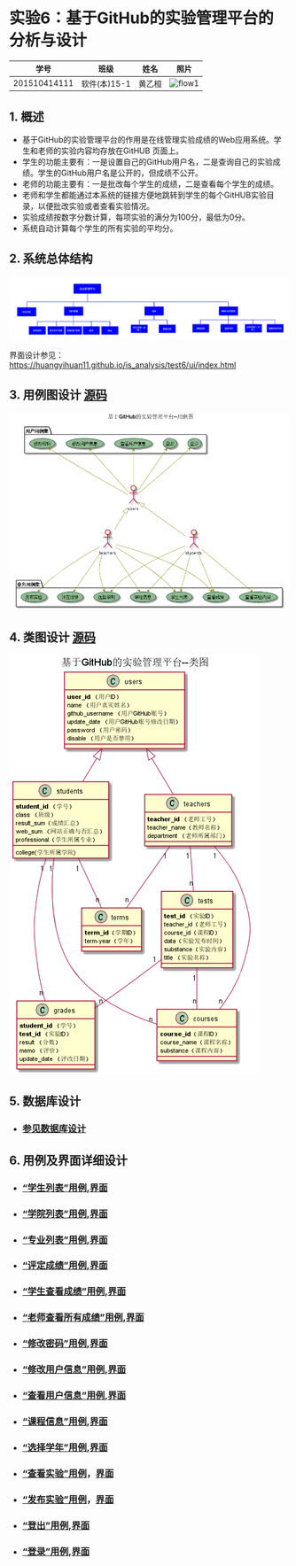 # 实验6：基于GitHub的实验管理平台的分析与设计
|学号|班级|姓名|照片|
|:-------:|:-------------: | :----------:|:---:|
|201510414111|软件(本)15-1|黄乙桓|![flow1](../head.jpg)|

## 1. 概述
- 基于GitHub的实验管理平台的作用是在线管理实验成绩的Web应用系统。学生和老师的实验内容均存放在GitHUB
页面上。
- 学生的功能主要有：一是设置自己的GitHub用户名，二是查询自己的实验成绩。学生的GitHub用户名是公开的，但成绩不公开。
- 老师的功能主要有：一是批改每个学生的成绩，二是查看每个学生的成绩。
- 老师和学生都能通过本系统的链接方便地跳转到学生的每个GitHUB实验目录，以便批改实验或者查看实验情况。
- 实验成绩按数字分数计算，每项实验的满分为100分，最低为0分。
- 系统自动计算每个学生的所有实验的平均分。

## 2. 系统总体结构
![flow1](./系统总体结构图.png)

界面设计参见：https://huangyihuan11.github.io/is_analysis/test6/ui/index.html

## 3. 用例图设计 [源码](./src/UseCase.puml)
![](UseCase1.png)

## 4. 类图设计 [源码](./src/class.puml)
![](class6.png)

## 5. 数据库设计
- ### [参见数据库设计](./数据库设计.md)

## 6. 用例及界面详细设计
- ### [“学生列表”用例](./用例/学生列表.md),[界面](https://huangyihuan11.github.io/is_analysis/test6/ui/学生列表.html)
- ### [“学院列表”用例](./用例/学院列表.md),[界面](https://huangyihuan11.github.io/is_analysis/test6/ui/学生列表.html)
- ### [“专业列表”用例](./用例/专业列表.md),[界面](https://huangyihuan11.github.io/is_analysis/test6/ui/学生列表.html)
- ### [“评定成绩”用例](./用例/评定成绩.md),[界面](https://huangyihuan11.github.io/is_analysis/test6/ui/评定成绩.html)
- ### [“学生查看成绩”用例](./用例/学生查看成绩.md),[界面](https://huangyihuan11.github.io/is_analysis/test6/ui/查看自己成绩.html)
- ### [“老师查看所有成绩”用例](./用例/老师查看所有成绩.md),[界面](https://huangyihuan11.github.io/is_analysis/test6/ui/查看所有学生成绩.html)
- ### [“修改密码”用例](./用例/修改密码.md),[界面](https://huangyihuan11.github.io/is_analysis/test6/ui/密码修改.html)
- ### [“修改用户信息”用例](./用例/修改用户信息.md),[界面](https://huangyihuan11.github.io/is_analysis/test6/ui/修改用户信息.html)
- ### [“查看用户信息”用例](./用例/查看用户信息.md),[界面](https://huangyihuan11.github.io/is_analysis/test6/ui/个人信息.html)
- ### [“课程信息”用例](用例/课程信息.md),[界面](https://huangyihuan11.github.io/is_analysis/test6/ui/评定成绩.html)
- ### [“选择学年”用例](./用例/选学期.md),[界面](https://huangyihuan11.io/is_analysis/test6/ui/评定成绩.html)
- ### [“查看实验”用例](./用例/查看实验.md)，[界面](https://huangyihuan11.github.io/is_analysis/test6/ui/查看实验内容.html)
- ### [“发布实验”用例](./用例/发布实验.md)，[界面](https://huangyihuan11.github.io/is_analysis/test6/ui/发布实验.html)
- ### [“登出”用例](./用例/登出.md),[界面](https://huangyihuan11github.io/is_analysis/test6/ui/教师主页面.html)
- ### [“登录”用例](./用例/登录.md),[界面](https://huangyihuan11.github.io/is_analysis/test6/ui/选择角色登陆.html)


